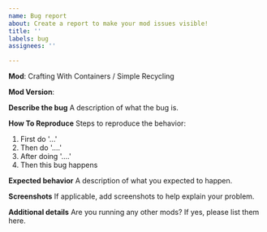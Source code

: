```yaml
---
name: Bug report
about: Create a report to make your mod issues visible!
title: ''
labels: bug
assignees: ''

---
```


**Mod**: Crafting With Containers / Simple Recycling

**Mod Version**: 

**Describe the bug**
A description of what the bug is.

**How To Reproduce**
Steps to reproduce the behavior:
1. First do '...'
2. Then do '....'
3. After doing '....'
4. Then this bug happens

**Expected behavior**
A description of what you expected to happen.

**Screenshots**
If applicable, add screenshots to help explain your problem.

**Additional details**
Are you running any other mods? If yes, please list them here.
